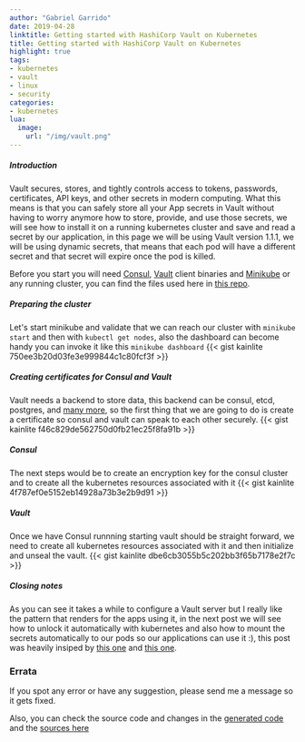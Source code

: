 ```yaml
---
author: "Gabriel Garrido"
date: 2019-04-28
linktitle: Getting started with HashiCorp Vault on Kubernetes
title: Getting started with HashiCorp Vault on Kubernetes
highlight: true
tags:
- kubernetes
- vault
- linux
- security
categories:
- kubernetes
lua:
  image:
    url: "/img/vault.png"
---
```


##### **Introduction**
Vault secures, stores, and tightly controls access to tokens, passwords, certificates, API keys, and other secrets in modern computing. What this means is that you can safely store all your App secrets in Vault without having to worry anymore how to store, provide, and use those secrets, we will see how to install it on a running kubernetes cluster and save and read a secret by our application, in this page we will be using Vault version 1.1.1, we will be using dynamic secrets, that means that each pod will have a different secret and that secret will expire once the pod is killed.

Before you start you will need [Consul](https://www.consul.io/docs/install/index.html), [Vault](https://www.vaultproject.io/docs/install/) client binaries and [Minikube](https://kubernetes.io/docs/tasks/tools/install-minikube/) or any running cluster, you can find the files used here in [this repo](https://github.com/kainlite/vault-consul-tls).

##### **Preparing the cluster**
Let's start minikube and validate that we can reach our cluster with `minikube start` and then with `kubectl get nodes`, also the dashboard can become handy you can invoke it like this `minikube dashboard`
{{< gist kainlite 750ee3b20d03fe3e999844c1c80fcf3f >}}

##### **Creating certificates for Consul and Vault**
Vault needs a backend to store data, this backend can be consul, etcd, postgres, and [many more](https://www.vaultproject.io/docs/configuration/storage/index.html), so the first thing that we are going to do is create a certificate so consul and vault can speak to each other securely.
{{< gist kainlite f46c829de562750d0fb21ec25f8fa91b >}}

##### **Consul**
The next steps would be to create an encryption key for the consul cluster and to create all the kubernetes resources associated with it
{{< gist kainlite 4f787ef0e5152eb14928a73b3e2b9d91 >}}

##### **Vault**
Once we have Consul runnning starting vault should be straight forward, we need to create all kubernetes resources associated with it and then initialize and unseal the vault.
{{< gist kainlite dbe6cb3055b5c202bb3f65b7178e2f7c >}}

##### **Closing notes**
As you can see it takes a while to configure a Vault server but I really like the pattern that renders for the apps using it, in the next post we will see how to unlock it automatically with kubernetes and also how to mount the secrets automatically to our pods so our applications can use it :), this post was heavily insiped by [this one](https://testdriven.io/blog/running-vault-and-consul-on-kubernetes/) and [this one](https://learn.hashicorp.com/consul/advanced/day-1-operations/certificates#configuring-agents).

### Errata
If you spot any error or have any suggestion, please send me a message so it gets fixed.

Also, you can check the source code and changes in the [generated code](https://github.com/kainlite/kainlite.github.io) and the [sources here](https://github.com/kainlite/blog)
